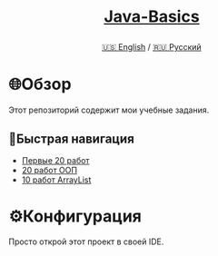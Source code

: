 <h1>
<p align="center">
<a href="https://github.com/GnomeShift/Java-basics" target="_blank" rel="noopener noreferrer">Java-Basics</a>
</p>
</h1>

<p align="center">
 <a href="/README.md">🇺🇸 English</a>
 /
  <a href="/README-ru.md">🇷🇺 Русский</a>
</p>

# 🌐Обзор
Этот репозиторий содержит мои учебные задания.

## 🚀Быстрая навигация
* [Первые 20 работ](/Tasks/First20)
* [20 работ ООП](/Tasks/OOP20)
* [10 работ ArrayList](/Tasks/ArrayList10)

# ⚙️Конфигурация
Просто открой этот проект в своей IDE.
